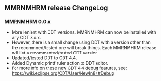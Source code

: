 ## MMRNMHRM release ChangeLog

### MMRNMHRM 0.0.x
 * More lenient with CDT versions. MMRNMHRM can now be installed with any CDT 8.x.x.
  * However, there is a small change using DDT with a version other than the recommned/tested one will break things. Each MMRNMHRM release will list a recommented/tested CDT version.
 * Updated/tested DDT to CDT 4.4. 
  * Added Dynamic printf ruler action to DDT editor.
  * For more info on these new CDT 4.4 debug features, see: https://wiki.eclipse.org/CDT/User/NewIn84#Debug 
  